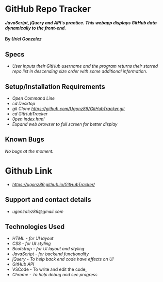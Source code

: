 # GitHub Repo Tracker

#### _JavaScript, jQuery and API's practice. This webapp displays GitHub data dynamically to the front-end._

#### By _**Uriel Gonzalez**_

## Specs
* _User inputs their GitHub username and the program returns their starred repo list in descending size order with some additional information._


## Setup/Installation Requirements

* _Open Command Line_
* _cd Desktop_
* _git Clone https://github.com/Ugonz86/GitHubTracker.git_
* _cd GitHubTracker_
* _0pen index.html_
* _Expand web browser to full screen for better display_

## Known Bugs

_No bugs at the moment._

# Github Link
* _https://ugonz86.github.io/GitHubTracker/_

## Support and contact details

* _ugonzalez86@gmail.com_

## Technologies Used

* _HTML - for UI layout_
* _CSS - for UI styling_
* _Bootstrap - for UI layout and styling_
* _JavaScript - for backend functionality_
* _jQuery - To help back end code have effects on UI_
* _GitHub API_
* VSCode - To write and edit the code_
* _Chrome - To help debug and see progress_

